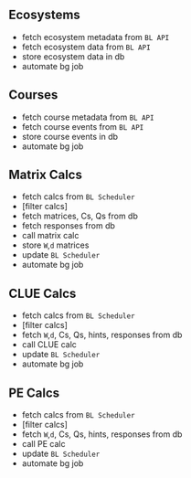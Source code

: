 ## Ecosystems
* fetch ecosystem metadata from `BL API`
* fetch ecosystem data from `BL API`
* store ecosystem data in db
* automate bg job

## Courses
* fetch course metadata from `BL API`
* fetch course events from `BL API`
* store course events in db
* automate bg job

## Matrix Calcs
* fetch calcs from `BL Scheduler`
* [filter calcs]
* fetch matrices, Cs, Qs from db
* fetch responses from db
* call matrix calc
* store `W`,`d` matrices
* update `BL Scheduler`
* automate bg job

## CLUE Calcs
* fetch calcs from `BL Scheduler`
* [filter calcs]
* fetch `W`,`d`, Cs, Qs, hints, responses from db
* call CLUE calc
* update `BL Scheduler`
* automate bg job

## PE Calcs
* fetch calcs from `BL Scheduler`
* [filter calcs]
* fetch `W`,`d`, Cs, Qs, hints, responses from db
* call PE calc
* update `BL Scheduler`
* automate bg job


